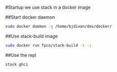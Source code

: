 #Startup
we use stack in a docker image

##Start docker daemon
```sh
sudo docker daemon -g /home/bjdixon/dev/docker/
```

##Use stack-build image
```sh
sudo docker run fpco/stack-build -t -i
```

##Use the repl
```sh
stack ghci
```

